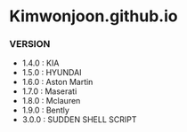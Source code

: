 # Kimwonjoon.github.io

### VERSION
- 1.4.0 : KIA
- 1.5.0 : HYUNDAI
- 1.6.0 : Aston Martin
- 1.7.0 : Maserati
- 1.8.0 : Mclauren
- 1.9.0 : Bently
- 3.0.0 : SUDDEN SHELL SCRIPT
